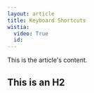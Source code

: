 ```yaml
---
layout: article
title: Keyboard Shortcuts
wistia:
  video: True
  id:
---
```


This is the article's content.

## **This is an H2**